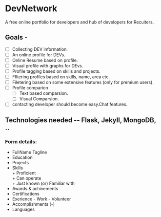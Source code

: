 # DevNetwork
  A free online portfolio for developers and hub of developers for Recuiters.
  
## Goals - 
* [ ] Collecting DEV information.   
* [ ] An online profile for DEVs.   
* [ ] Online Resume based on profile.     
* [ ] Visual profile with graphs for DEvs.     
* [ ] Profile tagging based on skills and projects.       
* [ ] FIltering profiles based on skills, name, area etc.      
* [ ] Filetering based on some extensive features (only for premium users).      
* [ ] Profile comparion       
  * [ ] Text based comparsion.     
  * [ ] Visual Comparsion.      
* [ ] contacting developer should become easy.Chat features.        

## Technologies needed -- Flask, Jekyll, MongoDB, .. 

### Form details:
+ FullName
  Tagline
+ Education
+ Projects
+ Skills   
      + Proficient   
      + Can operate    
      + Just known (or) Familiar with    
+ Awards & achivements
+ Certifications
+ Exerience
      - Work
      - Volunteer
+ Accomplishments (*-*)
+ Languages


